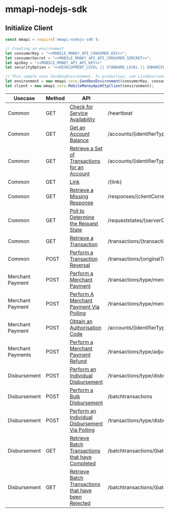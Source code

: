 # mmapi-nodejs-sdk

## Initialize Client

```javascript
const mmapi = require('mmapi-nodejs-sdk');

// Creating an environment
let consumerKey = "<<MOBILE_MONEY_API_CONSUMER_KEY>>";
let consumerSecret = "<<MOBILE_MONEY_API_API_CONSUMER_SERCRET>>";
let apiKey = "<<MOBILE_MONEY_API_API_KEY>>"
let securityOption = "<<DEVELOPMENT_LEVEL || STANDARD_LEVEL || ENHANCED_LEVEL>>" // optional

// This sample uses SandboxEnvironment. In production, use LiveEnvironment
let environment = new mmapi.core.SandboxEnvironment(consumerKey, consumerSecret, apiKey);
let client = new mmapi.core.MobileMoneyApiHttpClient(environment);
```

| Usecase     | Method     | API           | End Point
| ------------- | ------------- | ------------- | ------------- |
| Common | GET |[Check for Service Availability](https://github.com/gsmainclusivetechlab/mmapi-nodejs-sdk/blob/feature-authentication/docs/common/checkForServiceAvailability.Readme.md)| /heartbeat |
| Common | GET |[Get an Account Balance](https://github.com/gsmainclusivetechlab/mmapi-nodejs-sdk/blob/feature-authentication/docs/common/getAnAccountBalance.Readme.md)| /accounts/{identifierType}/{identifier}/balance |
| Common | GET |[Retrieve a Set of Transactions for an Account](https://github.com/gsmainclusivetechlab/mmapi-nodejs-sdk/blob/feature-authentication/docs/common/retrieveASetOfTransactionsForAnAccount.Readme.md)| /accounts/{identifierType}/{identifier}/transactions |
| Common | GET |[Link](https://github.com/gsmainclusivetechlab/mmapi-nodejs-sdk/blob/feature-authentication/docs/common/link.Readme.md)| /{link} |
| Common | GET |[Retrieve a Missing Response](https://github.com/gsmainclusivetechlab/mmapi-nodejs-sdk/blob/feature-authentication/docs/common/retrieveAMissingResponse.Readme.md)| /responses/{clientCorrelationId} |
| Common | GET |[Poll to Determine the Request State](https://github.com/gsmainclusivetechlab/mmapi-nodejs-sdk/blob/feature-authentication/docs/common/pollToDetermineTheRequestState.Readme.md)| /requeststates/{serverCorrelationId} |
| Common | GET |[Retrieve a Transaction](https://github.com/gsmainclusivetechlab/mmapi-nodejs-sdk/blob/feature-authentication/docs/common/retrieveATransaction.Readme.md)| /transactions/{transactionReference} |
| Common | POST |[Perform a Transaction Reversal](https://github.com/gsmainclusivetechlab/mmapi-nodejs-sdk/blob/feature-authentication/docs/common/performATransactionReversal.Readme.md)| /transactions/{originalTransactionReference}/reversals |
| Merchant Payment | POST |[Perform a Merchant Payment](https://github.com/gsmainclusivetechlab/mmapi-nodejs-sdk/blob/feature-authentication/docs/merchantPayment/performAMerchantPayment.Readme.md)| /transactions/type/merchantpay |
| Merchant Payment | POST |[Perform A Merchant Payment Via Polling](https://github.com/gsmainclusivetechlab/mmapi-nodejs-sdk/blob/feature-authentication/docs/merchantPayment/performAMerchantPaymentViaPolling.Readme.md)| /transactions/type/merchantpay |
| Merchant Payment | POST |[Obtain an Authorisation Code](https://github.com/gsmainclusivetechlab/mmapi-nodejs-sdk/blob/feature-authentication/docs/merchantPayment/obtainAnAuthorisationCode.Readme.md)| /accounts/{identifierType}/{identifier}/authorisationcodes |
| Merchant Payments | POST |[Perform a Merchant Payment Refund](https://github.com/gsmainclusivetechlab/mmapi-nodejs-sdk/blob/feature-authentication/docs/merchantPayment/performAMerchantPaymentRefund.Readme.md)| /transactions/type/adjustment |
| Disbursement | POST |[Perform an Individual Disbursement](https://github.com/gsmainclusivetechlab/mmapi-nodejs-sdk/blob/feature-authentication/docs/disbursement/performAnIndividualDisbursement.Readme.md)| /transactions/type/disbursement |
| Disbursement | POST |[Perform a Bulk Disbursement](https://github.com/gsmainclusivetechlab/mmapi-nodejs-sdk/blob/feature-authentication/docs/disbursement/performABulkDisbursement.Readme.md)| /batchtransactions |
| Disbursement | POST |[Perform an Individual Disbursement Via Polling](https://github.com/gsmainclusivetechlab/mmapi-nodejs-sdk/blob/feature-authentication/docs/disbursement/performAnIndividualDisbursementViaPolling.Readme.md)| /transactions/type/disbursement |
| Disbursement | GET |[Retrieve Batch Transactions that have Completed](https://github.com/gsmainclusivetechlab/mmapi-nodejs-sdk/blob/feature-authentication/docs/disbursement/retrieveBatchTransactionsThatHaveCompleted.Readme.md)| /batchtransactions/{batchId}/completions |
| Disbursement | GET |[Retrieve Batch Transactions that have been Rejected](https://github.com/gsmainclusivetechlab/mmapi-nodejs-sdk/blob/feature-authentication/docs/disbursement/retrieveBatchTransactionsThatHaveBeenRejected.Readme.md)| /batchtransactions/{batchId}/rejections |
